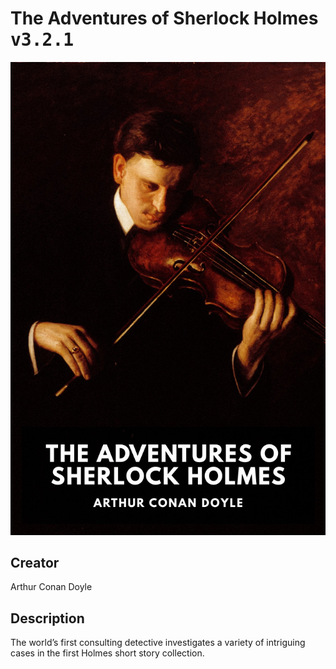 
# The Adventures of Sherlock Holmes <kbd>v3.2.1</kbd>

<center>
  <img src="./cover-1024.jpg"/>
</center>

## Creator
Arthur Conan Doyle

## Description
The world’s first consulting detective investigates a variety of intriguing cases in the first Holmes short story collection.
